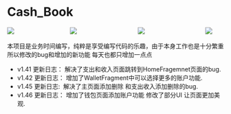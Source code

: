 # Cash_Book

![](https://github.com/liuwen370494581/Cash_Book/blob/master/image/IMG_1256_%E5%89%AF%E6%9C%AC.jpg)                                 ![](https://github.com/liuwen370494581/Cash_Book/blob/master/image/IMG_1257_%E5%89%AF%E6%9C%AC.jpg)                                    ![](https://github.com/liuwen370494581/Cash_Book/blob/master/image/IMG_1258_%E5%89%AF%E6%9C%AC.jpg)                                    ![](https://github.com/liuwen370494581/Cash_Book/blob/master/image/IMG_1259_%E5%89%AF%E6%9C%AC.jpg)   

本项目是业务时间编写，纯粹是享受编写代码的乐趣，由于本身工作也是十分繁重 
所以修改的bug和增加的新功能 每天也都只增加一点点 
* v1.41 更新日志： 解决了支出和收入页面跳转到HomeFragemnet页面的bug.
* v1.42 更新日志： 增加了WalletFragment中可以选择更多的账户功能.
* v1.45 更新日志:  解决了主页面添加删除 和支出收入添加删除的bug.
* v1.46 更新日志： 增加了钱包页面添加账户功能 修改了部分UI 让页面更加美观.
